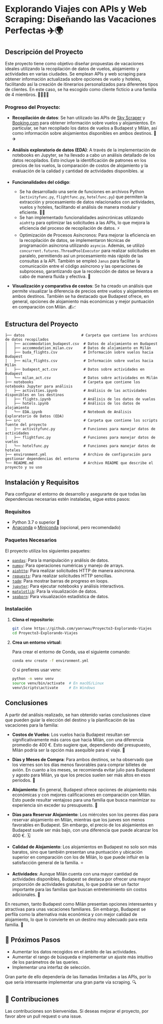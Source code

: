 # Explorando Viajes con APIs y Web Scraping: Diseñando las Vacaciones Perfectas ✈️🌍

## Descripción del Proyecto
Este proyecto tiene como objetivo diseñar propuestas de vacaciones ideales utilizando la recopilación de datos de vuelos, alojamiento y actividades en varias ciudades. Se emplean APIs y web scraping para obtener información actualizada sobre opciones de vuelo y hoteles, facilitando así la creación de itinerarios personalizados para diferentes tipos de clientes. En este caso, se ha escogido como cliente ficticio a una familia de 4 miembros. 👨‍👩‍👧‍👦

### Progreso del Proyecto:

- **Recopilación de datos**: Se han utilizado las APIs de [Sky Scraper](https://rapidapi.com/sky-scraper/api/sky-scrapper) y [Booking.com](https://rapidapi.com/booking-com/api/booking-com) para obtener información sobre vuelos y alojamientos. En particular, se han recopilado los datos de vuelos a Budapest y Milán, así como información sobre alojamientos disponibles en ambos destinos. 🏨✈️

- **Análisis exploratorio de datos (EDA)**: A través de la implementación de notebooks en Jupyter, se ha llevado a cabo un análisis detallado de los datos recopilados. Esto incluye la identificación de patrones en los precios de los vuelos, la comparación de costos de alojamiento y la evaluación de la calidad y cantidad de actividades disponibles. 📊

- **Funcionalidades del código**:
  - Se ha desarrollado una serie de funciones en archivos Python (`activityfunc.py`, `flightfunc.py`, `hotelfunc.py`) que permiten la extracción y procesamiento de datos relacionados con actividades, vuelos y hoteles, facilitando el análisis de manera modular y eficiente. 🧑‍💻
  - Se han implementado funcionalidades asincrónicas utilizando `aiohttp` para optimizar las solicitudes a las APIs, lo que mejora la eficiencia del proceso de recopilación de datos. ⚡
  - Optimización de Procesos Asíncronos: Para mejorar la eficiencia en la recopilación de datos, se implementaron técnicas de programación asíncrona utilizando `asyncio`. Además, se utilizó `concurrent.futures.ThreadPoolExecutor` para realizar solicitudes en paralelo, permitiendo así un procesamiento más rápido de las consultas a la API. También se empleó `Janus` para facilitar la comunicación entre el código asíncrono y las operaciones de subproceso, garantizando que la recolección de datos se llevara a cabo de manera fluida y efectiva. 🔄

- **Visualización y comparativa de costos**: Se ha creado un análisis que permite visualizar la diferencia de precios entre vuelos y alojamientos en ambos destinos. También se ha destacado que Budapest ofrece, en general, opciones de alojamiento más económicas y mejor puntuación en comparación con Milán. 💰📈

## Estructura del Proyecto

```
├── datos                          # Carpeta que contiene los archivos de datos recopilados
│   ├── accommodation_budapest.csv  # Datos de alojamiento en Budapest
│   ├── accommodation_milan.csv     # Datos de alojamiento en Milán
│   ├── buda_flights.csv            # Información sobre vuelos hacia Budapest
│   ├── mila_flights.csv            # Información sobre vuelos hacia Milán
│   ├── budapest_act.csv            # Datos sobre actividades en Budapest
│   └── milan_act.csv               # Datos sobre actividades en Milán
├── notebooks                       # Carpeta que contiene los notebooks Jupyter para análisis
│   ├── activities.ipynb            # Análisis de las actividades disponibles en los destinos
│   ├── flights.ipynb               # Análisis de los datos de vuelos
│   ├── hotels.ipynb                # Análisis de los datos de alojamiento
│   └── EDA.ipynb                   # Notebook de Análisis Exploratorio de Datos (EDA) 
├── src                             # Carpeta que contiene los scripts fuente del proyecto
│   ├── activityfunc.py             # Funciones para manejar datos de actividades
│   ├── flightfunc.py               # Funciones para manejar datos de vuelos
│   └── hotelfunc.py                # Funciones para manejar datos de hoteles
├── environment.yml                 # Archivo de configuración para gestionar dependencias del entorno
└── README.md                       # Archivo README que describe el proyecto y su uso
```



## Instalación y Requisitos

Para configurar el entorno de desarrollo y asegurarte de que todas las dependencias necesarias estén instaladas, sigue estos pasos:

### Requisitos

- Python 3.7 o superior 🐍
- [Anaconda](https://www.anaconda.com/products/distribution) o [Miniconda](https://docs.conda.io/en/latest/miniconda.html) (opcional, pero recomendado)

### Paquetes Necesarios

El proyecto utiliza los siguientes paquetes:

- [`pandas`](https://pandas.pydata.org/pandas-docs/stable/): Para la manipulación y análisis de datos.
- [`numpy`](https://numpy.org/doc/stable/): Para operaciones numéricas y manejo de arrays.
- [`aiohttp`](https://docs.aiohttp.org/en/stable/): Para realizar solicitudes HTTP de manera asíncrona.
- [`requests`](https://docs.python-requests.org/en/latest/): Para realizar solicitudes HTTP sencillas.
- [`tqdm`](https://tqdm.github.io/): Para mostrar barras de progreso en loops.
- [`jupyter`](https://jupyter.org/documentation): Para ejecutar notebooks y análisis interactivos.
- [`matplotlib`](https://matplotlib.org/stable/users/index.html): Para la visualización de datos.
- [`seaborn`](https://seaborn.pydata.org/): Para visualización estadística de datos.

### Instalación

1. **Clona el repositorio:**

   ```bash
   git clone https://github.com/yanruwu/Proyecto3-Explorando-Viajes
   cd Proyecto3-Explorando-Viajes
2. **Crea un entorno virtual:**

    Para crear el entorno de Conda, usa el siguiente comando:
    ```bash
    conda env create -f environment.yml
    ```
    O si prefieres usar venv:
    ```bash
    python -m venv venv
    source venv/bin/activate  # En macOS/Linux
    venv\Scripts\activate     # En Windows
    ```
## Conclusiones
A partir del análisis realizado, se han obtenido varias conclusiones clave que pueden guiar la elección del destino y la planificación de las vacaciones para la familia:

- **Costos de Vuelos**: Los vuelos hacia Budapest resultan ser significativamente más caros que hacia Milán, con una diferencia promedio de 400 €. Esto sugiere que, dependiendo del presupuesto, Milán podría ser la opción más asequible para el viaje. 💸

- **Días y Meses de Compra**: Para ambos destinos, se ha observado que los viernes son los días menos favorables para comprar billetes de avión. En cuanto a los meses, se recomienda evitar julio para Budapest y agosto para Milán, ya que los precios suelen ser más altos en esos períodos. 📅

- **Alojamiento**: En general, Budapest ofrece opciones de alojamiento más económicas y con mejores calificaciones en comparación con Milán. Esto puede resultar ventajoso para una familia que busca maximizar su experiencia sin exceder su presupuesto. 🏡

- **Días para Reservar Alojamiento**: Los miércoles son los peores días para reservar alojamiento en Milán, mientras que los jueves son menos favorables en Budapest. Sin embargo, el precio de los alojamientos en Budapest suele ser más bajo, con una diferencia que puede alcanzar los 400 €. 🗓️

- **Calidad de Alojamiento**: Los alojamientos en Budapest no solo son más baratos, sino que también presentan una puntuación y ubicación superior en comparación con los de Milán, lo que puede influir en la satisfacción general de la familia. ⭐

- **Actividades**: Aunque Milán cuenta con una mayor cantidad de actividades disponibles, Budapest se destaca por ofrecer una mayor proporción de actividades gratuitas, lo que podría ser un factor importante para las familias que buscan entretenimiento sin costos adicionales. 🎉

En resumen, tanto Budapest como Milán presentan opciones interesantes y atractivas para unas vacaciones familiares. Sin embargo, Budapest se perfila como la alternativa más económica y con mejor calidad de alojamiento, lo que lo convierte en un destino muy adecuado para esta familia. 🌟


## 🔄 Próximos Pasos 
- Aumentar los datos recogidos en el ámbito de las actividades.
- Aumentar el rango de búsqueda e implementar un ajuste más intuitivo de los parámetros de las queries.
- Implementar una interfaz de selección.

Gran parte de ello dependería de las llamadas limitadas a las APIs, por lo que sería interesante implementar una gran parte vía scraping. 🔍

## 🤝 Contribuciones
Las contribuciones son bienvenidas. Si deseas mejorar el proyecto, por favor abre un pull request o una issue.